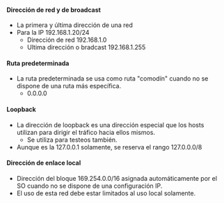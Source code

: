 #### Dirección de red y de broadcast
- La primera y última dirección de una red
- Para la IP 192.168.1.20/24
	- Dirección de red 192.168.1.0
	- Ultima dirección o bradcast 192.168.1.255
#### Ruta predeterminada
- La ruta predeterminada se usa como ruta "comodín" cuando no se dispone de una ruta más específica.
	- 0.0.0.0
#### Loopback
- La dirección de loopback es una dirección especial que los hosts utilizan para dirigir el tráfico hacia ellos mismos.
	- Se utiliza para testeos también.
- Aunque es la 127.0.0.1 solamente, se reserva el rango 127.0.0.0/8
#### Dirección de enlace local
- Dirección del bloque 169.254.0.0/16 asignada automáticamente por el SO cuando no se dispone de una configuración IP.
- El uso de esta red debe estar limitados al uso local solamente.

